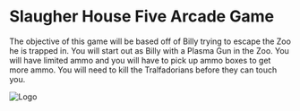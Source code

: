 # Slaugher House Five Arcade Game
The objective of this game will be based off of Billy trying to escape the Zoo he is trapped in. You will start out as Billy with a Plasma Gun in the Zoo. You will have limited ammo and you will have to pick up ammo boxes to get more ammo. You will need to kill the Tralfadorians before they can touch you.

![Logo](https://raw.slattery.tech/userfiles/billy.png)